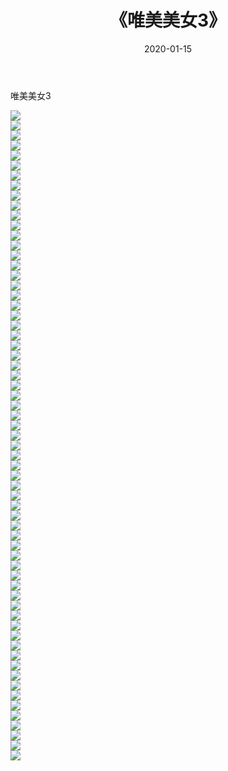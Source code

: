 ﻿---
layout: post
title:  《唯美美女3》
date:   2020-01-15
img: http://img.660000.xyz/Sharelink/壁纸/明星魅力/唯美美女3/000.jpg
categories: [美女, 清纯, 唯美]
---

唯美美女3

 ![](http://img.660000.xyz/Sharelink/壁纸/明星魅力/唯美美女3/001.jpg) <br>![](http://img.660000.xyz/Sharelink/壁纸/明星魅力/唯美美女3/002.jpg) <br>![](http://img.660000.xyz/Sharelink/壁纸/明星魅力/唯美美女3/003.jpg) <br>![](http://img.660000.xyz/Sharelink/壁纸/明星魅力/唯美美女3/004.jpg) <br>![](http://img.660000.xyz/Sharelink/壁纸/明星魅力/唯美美女3/005.jpg) <br>![](http://img.660000.xyz/Sharelink/壁纸/明星魅力/唯美美女3/006.jpg) <br>![](http://img.660000.xyz/Sharelink/壁纸/明星魅力/唯美美女3/007.jpg) <br>![](http://img.660000.xyz/Sharelink/壁纸/明星魅力/唯美美女3/008.jpg) <br>![](http://img.660000.xyz/Sharelink/壁纸/明星魅力/唯美美女3/009.jpg) <br>![](http://img.660000.xyz/Sharelink/壁纸/明星魅力/唯美美女3/010.jpg) <br>![](http://img.660000.xyz/Sharelink/壁纸/明星魅力/唯美美女3/011.jpg) <br>![](http://img.660000.xyz/Sharelink/壁纸/明星魅力/唯美美女3/012.jpg) <br>![](http://img.660000.xyz/Sharelink/壁纸/明星魅力/唯美美女3/013.jpg) <br>![](http://img.660000.xyz/Sharelink/壁纸/明星魅力/唯美美女3/014.jpg) <br>![](http://img.660000.xyz/Sharelink/壁纸/明星魅力/唯美美女3/015.jpg) <br>![](http://img.660000.xyz/Sharelink/壁纸/明星魅力/唯美美女3/016.jpg) <br>![](http://img.660000.xyz/Sharelink/壁纸/明星魅力/唯美美女3/017.jpg) <br>![](http://img.660000.xyz/Sharelink/壁纸/明星魅力/唯美美女3/018.jpg) <br>![](http://img.660000.xyz/Sharelink/壁纸/明星魅力/唯美美女3/019.jpg) <br>![](http://img.660000.xyz/Sharelink/壁纸/明星魅力/唯美美女3/020.jpg) <br>![](http://img.660000.xyz/Sharelink/壁纸/明星魅力/唯美美女3/021.jpg) <br>![](http://img.660000.xyz/Sharelink/壁纸/明星魅力/唯美美女3/022.jpg) <br>![](http://img.660000.xyz/Sharelink/壁纸/明星魅力/唯美美女3/023.jpg) <br>![](http://img.660000.xyz/Sharelink/壁纸/明星魅力/唯美美女3/024.jpg) <br>![](http://img.660000.xyz/Sharelink/壁纸/明星魅力/唯美美女3/025.jpg) <br>![](http://img.660000.xyz/Sharelink/壁纸/明星魅力/唯美美女3/026.jpg) <br>![](http://img.660000.xyz/Sharelink/壁纸/明星魅力/唯美美女3/027.jpg) <br>![](http://img.660000.xyz/Sharelink/壁纸/明星魅力/唯美美女3/028.jpg) <br>![](http://img.660000.xyz/Sharelink/壁纸/明星魅力/唯美美女3/029.jpg) <br>![](http://img.660000.xyz/Sharelink/壁纸/明星魅力/唯美美女3/030.jpg) <br>![](http://img.660000.xyz/Sharelink/壁纸/明星魅力/唯美美女3/031.jpg) <br>![](http://img.660000.xyz/Sharelink/壁纸/明星魅力/唯美美女3/032.jpg) <br>![](http://img.660000.xyz/Sharelink/壁纸/明星魅力/唯美美女3/033.jpg) <br>![](http://img.660000.xyz/Sharelink/壁纸/明星魅力/唯美美女3/034.jpg) <br>![](http://img.660000.xyz/Sharelink/壁纸/明星魅力/唯美美女3/035.jpg) <br>![](http://img.660000.xyz/Sharelink/壁纸/明星魅力/唯美美女3/036.jpg) <br>![](http://img.660000.xyz/Sharelink/壁纸/明星魅力/唯美美女3/037.jpg) <br>![](http://img.660000.xyz/Sharelink/壁纸/明星魅力/唯美美女3/038.jpg) <br>![](http://img.660000.xyz/Sharelink/壁纸/明星魅力/唯美美女3/039.jpg) <br>![](http://img.660000.xyz/Sharelink/壁纸/明星魅力/唯美美女3/040.jpg) <br>![](http://img.660000.xyz/Sharelink/壁纸/明星魅力/唯美美女3/041.jpg) <br>![](http://img.660000.xyz/Sharelink/壁纸/明星魅力/唯美美女3/042.jpg) <br>![](http://img.660000.xyz/Sharelink/壁纸/明星魅力/唯美美女3/043.jpg) <br>![](http://img.660000.xyz/Sharelink/壁纸/明星魅力/唯美美女3/044.jpg) <br>![](http://img.660000.xyz/Sharelink/壁纸/明星魅力/唯美美女3/045.jpg) <br>![](http://img.660000.xyz/Sharelink/壁纸/明星魅力/唯美美女3/046.jpg) <br>![](http://img.660000.xyz/Sharelink/壁纸/明星魅力/唯美美女3/047.jpg) <br>![](http://img.660000.xyz/Sharelink/壁纸/明星魅力/唯美美女3/048.jpg) <br>![](http://img.660000.xyz/Sharelink/壁纸/明星魅力/唯美美女3/049.jpg) <br>![](http://img.660000.xyz/Sharelink/壁纸/明星魅力/唯美美女3/050.jpg) <br>![](http://img.660000.xyz/Sharelink/壁纸/明星魅力/唯美美女3/051.jpg) <br>![](http://img.660000.xyz/Sharelink/壁纸/明星魅力/唯美美女3/052.jpg) <br>![](http://img.660000.xyz/Sharelink/壁纸/明星魅力/唯美美女3/053.jpg) <br>![](http://img.660000.xyz/Sharelink/壁纸/明星魅力/唯美美女3/054.jpg) <br>![](http://img.660000.xyz/Sharelink/壁纸/明星魅力/唯美美女3/055.jpg) <br>![](http://img.660000.xyz/Sharelink/壁纸/明星魅力/唯美美女3/056.jpg) <br>![](http://img.660000.xyz/Sharelink/壁纸/明星魅力/唯美美女3/057.jpg) <br>![](http://img.660000.xyz/Sharelink/壁纸/明星魅力/唯美美女3/058.jpg) <br>![](http://img.660000.xyz/Sharelink/壁纸/明星魅力/唯美美女3/059.jpg) <br>![](http://img.660000.xyz/Sharelink/壁纸/明星魅力/唯美美女3/060.jpg) <br>![](http://img.660000.xyz/Sharelink/壁纸/明星魅力/唯美美女3/061.jpg) <br>![](http://img.660000.xyz/Sharelink/壁纸/明星魅力/唯美美女3/062.jpg) <br>![](http://img.660000.xyz/Sharelink/壁纸/明星魅力/唯美美女3/063.jpg) <br>![](http://img.660000.xyz/Sharelink/壁纸/明星魅力/唯美美女3/064.jpg) <br>![](http://img.660000.xyz/Sharelink/壁纸/明星魅力/唯美美女3/065.jpg) <br>